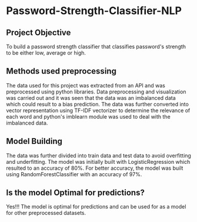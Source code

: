 # Password-Strength-Classifier-NLP

## Project Objective
To build a password strength classifier that classifies password's strength to be either low, average or high.

## Methods used preprocessing
The data used for this project was extracted from an API and was preprocessed using python libraries. 
Data preprocessing and visualization was carried out and it was seen that the data was an imbalanced data which could result to a bias prediction.
The data was further converted into vector representation using TF-IDF vectorizer to determine the relevance of each word and python's imblearn module was used 
to deal with the imbalanced data.

## Model Building
The data was further divided into train data and test data to avoid overfitting and underfitting.
The model was initially built with LogisticRegression which resulted to an accuracy of 80%.
For better accuracy, the model was built using RandomForestClassifier with an accuracy of 97%.

## Is the model Optimal for predictions?
Yes!!!
The model is optimal for predictions and can be used for as a model for other preprocessed datasets.
